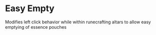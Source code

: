 # Easy Empty 
Modifies left click behavior while within runecrafting altars to allow easy emptying of essence pouches